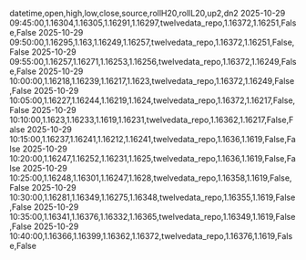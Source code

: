 datetime,open,high,low,close,source,rollH20,rollL20,up2,dn2
2025-10-29 09:45:00,1.16304,1.16305,1.16291,1.16297,twelvedata_repo,1.16372,1.16251,False,False
2025-10-29 09:50:00,1.16295,1.163,1.16249,1.16257,twelvedata_repo,1.16372,1.16251,False,False
2025-10-29 09:55:00,1.16257,1.16271,1.16253,1.16256,twelvedata_repo,1.16372,1.16249,False,False
2025-10-29 10:00:00,1.16218,1.16239,1.16217,1.1623,twelvedata_repo,1.16372,1.16249,False,False
2025-10-29 10:05:00,1.16227,1.16244,1.16219,1.1624,twelvedata_repo,1.16372,1.16217,False,False
2025-10-29 10:10:00,1.1623,1.16233,1.1619,1.16231,twelvedata_repo,1.16362,1.16217,False,False
2025-10-29 10:15:00,1.16237,1.16241,1.16212,1.16241,twelvedata_repo,1.1636,1.1619,False,False
2025-10-29 10:20:00,1.16247,1.16252,1.16231,1.1625,twelvedata_repo,1.1636,1.1619,False,False
2025-10-29 10:25:00,1.16248,1.16301,1.16247,1.1628,twelvedata_repo,1.16358,1.1619,False,False
2025-10-29 10:30:00,1.16281,1.16349,1.16275,1.16348,twelvedata_repo,1.16355,1.1619,False,False
2025-10-29 10:35:00,1.16341,1.16376,1.16332,1.16365,twelvedata_repo,1.16349,1.1619,False,False
2025-10-29 10:40:00,1.16366,1.16399,1.16362,1.16372,twelvedata_repo,1.16376,1.1619,False,False
